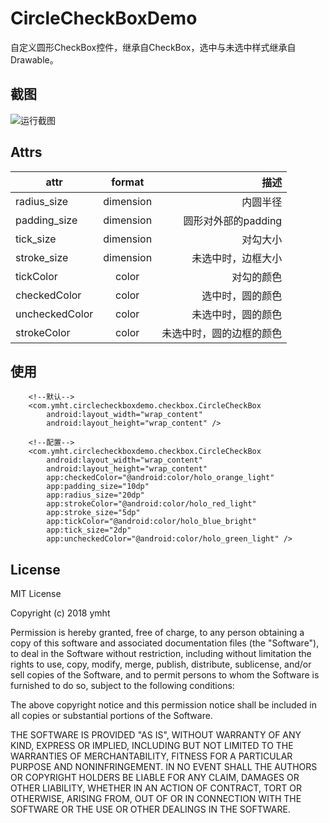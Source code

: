 # CircleCheckBoxDemo
自定义圆形CheckBox控件，继承自CheckBox，选中与未选中样式继承自Drawable。
## 截图
![运行截图](https://github.com/ymht/CircleCheckBoxDemo/blob/master/art/screenshot.gif)
## Attrs
attr|format|描述
---|:--:|---:
radius_size|dimension|内圆半径
padding_size|dimension|圆形对外部的padding
tick_size|dimension|对勾大小
stroke_size|dimension|未选中时，边框大小
tickColor|color|对勾的颜色
checkedColor|color|选中时，圆的颜色
uncheckedColor|color|未选中时，圆的颜色
strokeColor|color|未选中时，圆的边框的颜色
## 使用
```
    <!--默认-->
    <com.ymht.circlecheckboxdemo.checkbox.CircleCheckBox
        android:layout_width="wrap_content"
        android:layout_height="wrap_content" />
        
    <!--配置-->
    <com.ymht.circlecheckboxdemo.checkbox.CircleCheckBox
        android:layout_width="wrap_content"
        android:layout_height="wrap_content"
        app:checkedColor="@android:color/holo_orange_light"
        app:padding_size="10dp"
        app:radius_size="20dp"
        app:strokeColor="@android:color/holo_red_light"
        app:stroke_size="5dp"
        app:tickColor="@android:color/holo_blue_bright"
        app:tick_size="2dp"
        app:uncheckedColor="@android:color/holo_green_light" />
```
## License

MIT License

Copyright (c) 2018 ymht

Permission is hereby granted, free of charge, to any person obtaining a copy
of this software and associated documentation files (the "Software"), to deal
in the Software without restriction, including without limitation the rights
to use, copy, modify, merge, publish, distribute, sublicense, and/or sell
copies of the Software, and to permit persons to whom the Software is
furnished to do so, subject to the following conditions:

The above copyright notice and this permission notice shall be included in all
copies or substantial portions of the Software.

THE SOFTWARE IS PROVIDED "AS IS", WITHOUT WARRANTY OF ANY KIND, EXPRESS OR
IMPLIED, INCLUDING BUT NOT LIMITED TO THE WARRANTIES OF MERCHANTABILITY,
FITNESS FOR A PARTICULAR PURPOSE AND NONINFRINGEMENT. IN NO EVENT SHALL THE
AUTHORS OR COPYRIGHT HOLDERS BE LIABLE FOR ANY CLAIM, DAMAGES OR OTHER
LIABILITY, WHETHER IN AN ACTION OF CONTRACT, TORT OR OTHERWISE, ARISING FROM,
OUT OF OR IN CONNECTION WITH THE SOFTWARE OR THE USE OR OTHER DEALINGS IN THE
SOFTWARE.

